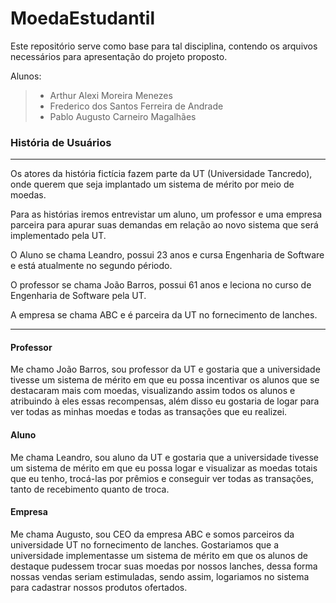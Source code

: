 # MoedaEstudantil

Este repositório serve como base para tal disciplina, contendo os arquivos necessários para apresentação do projeto proposto.

Alunos:

> - Arthur Alexi Moreira Menezes
> - Frederico dos Santos Ferreira de Andrade
> - Pablo Augusto Carneiro Magalhães


### História de Usuários
___

Os atores da história fictícia fazem parte da UT (Universidade Tancredo), onde querem que seja implantado um sistema de mérito por meio de moedas.

Para as histórias iremos entrevistar um aluno, um professor e uma empresa parceira para apurar suas demandas em relação ao novo sistema que será implementado pela UT.

O Aluno se chama Leandro, possui 23 anos e cursa Engenharia de Software e está atualmente no segundo périodo.

O professor se chama João Barros, possui 61 anos e leciona no curso de Engenharia de Software pela UT.

A empresa se chama ABC e é parceira da UT no fornecimento de lanches.

___

<h4>Professor</h4>

Me chamo João Barros, sou professor da UT e gostaria que a universidade tivesse um sistema de mérito em que eu possa incentivar os alunos que se destacaram mais com moedas, visualizando assim todos os alunos e atribuindo à eles essas recompensas, além disso eu gostaria de logar para ver todas as minhas moedas e todas as transações que eu realizei.

<h4>Aluno</h4>

Me chama Leandro, sou aluno da UT e gostaria que a universidade tivesse um sistema de mérito em que eu possa logar e visualizar as moedas totais que eu tenho, trocá-las por prêmios e conseguir ver todas as transações, tanto de recebimento quanto de troca.

<h4>Empresa</h4>

Me chama Augusto, sou CEO da empresa ABC e somos parceiros da universidade UT no fornecimento de lanches. Gostariamos que a universidade implementasse um sistema de mérito em que os alunos de destaque pudessem trocar suas moedas por nossos lanches, dessa forma nossas vendas seriam estimuladas, sendo assim, logariamos no sistema para cadastrar nossos produtos ofertados.
